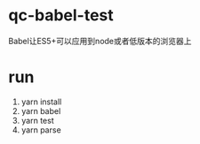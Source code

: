 # qc-babel-test
Babel让ES5+可以应用到node或者低版本的浏览器上

# run
1. yarn install  
2. yarn babel  
3. yarn test
4. yarn parse